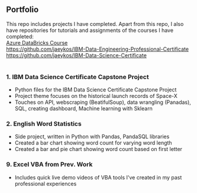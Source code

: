 ## Portfolio

This repo includes projects I have completed. 
Apart from this repo, I also have repositories for tutorials and assignments of the courses I have completed:  <br />
[Azure DataBricks Course](https://github.com/jaeykos/Azure-Databricks-Course)  <br />
https://github.com/jaeykos/IBM-Data-Engineering-Professional-Certificate  <br />
https://github.com/jaeykos/IBM-Data-Science-Certificate  <br />  <br />

### 1. IBM Data Science Certificate Capstone Project
   - Python files for the IBM Data Science Certificate Capstone Project
   - Project theme focuses on the historical launch records of Space-X
   - Touches on API, webscraping (BeatifulSoup), data wrangling (Panadas), SQL, creating dashboard, Machine learning with Sklearn
   
### 2. English Word Statistics 
   - Side project, written in Python with Pandas, PandaSQL libraries
   - Created a bar chart showing word count for varying word length
   - Created a bar and pie chart showing word count based on first letter
   
### 9. Excel VBA from Prev. Work
   - Includes quick live demo videos of VBA tools I've created in my past professional experiences
